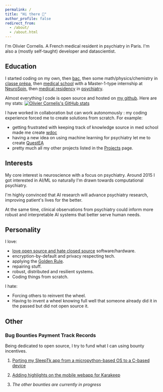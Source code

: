 ```yaml
---
permalink: /
title: "Hi there 👋"
author_profile: false
redirect_from:
  - /about/
  - /about.html
---
```



I'm Olivier Cornelis. A French medical resident in psychiatry in Paris. I'm also a (mostly self-taught) developer and datascientist.

## Education

I started coding on my own, then [bac](https://en.wikipedia.org/wiki/Baccalaur%C3%A9at), then some math/physics/chemistry in [classe prépa](https://en.wikipedia.org/wiki/Classe_pr%C3%A9paratoire_aux_grandes_%C3%A9coles), then [medical school](https://en.wikipedia.org/wiki/Paris_Cit%C3%A9_University) with a Master-1-type internship at [NeuroSpin](https://fr.wikipedia.org/wiki/NeuroSpin), then [medical residency](https://en.wikipedia.org/wiki/Medical_education_in_France#Third_cycle_of_the_medical_studies) in [psychiatry](https://fr.wikipedia.org/wiki/Psychiatrie_en_France).

Almost everything I code is open source and hosted on [my github](https://github.com/thiswillbeyourgithub/). Here are my stats:
[![Olivier Cornelis's GitHub stats](https://github-readme-stats.vercel.app/api?username=thiswillbeyourgithub&show_icons=true&theme=transparent)](https://github.com/thiswillbeyourgithub/github-readme-stats)

I have worked in collaboration but can work autonomously : my coding experience forced me to create solutions from scratch. For example:
- getting frustrated with keeping track of knowledge source in med school made me create [wdoc](https://github.com/thiswillbeyourgithub/wdoc/)
- having a new idea on using machine learning for psychiatry let me to create [QuestEA](https://github.com/thiswillbeyourgithub/QuestEA)
- pretty much all my other projects listed in the [Projects](./projects) page.


## Interests
My core interest is neuroscience with a focus on psychiatry. Around 2015 I got interested in AI/ML so naturally I'm drawn towards computational psychiatry.

I'm highly convinced that AI research will advance psychiatry research, improving patient's lives for the better.

At the same time, clinical observations from psychiatry could inform more robust and interpretable AI systems that better serve human needs.

## Personality


I love:
- [love open source and hate closed source](https://en.wikipedia.org/wiki/Comparison_of_open-source_and_closed-source_software) software/hardware.
- encryption-by-default and privacy respecting tech.
- applying the [Golden Rule](https://en.wikipedia.org/wiki/Golden_Rule).
- repairing stuff.
- robust, distributed and resilient systems.
- Coding things from scratch.

I hate:
- Forcing others to reinvent the wheel.
- Having to invent a wheel knowing full well that someone already did it in the passed but did not open source it.




## Other

### Bug Bounties Payment Track Records

Being dedicated to open source, I try to fund what I can using bounty incentives.

1. [Porting my SleepTk app from a micropython-based OS to a C-based device](https://github.com/thiswillbeyourgithub/SleepTk_pinetime_sleep_tracker/issues/13)
2. [Adding highlights on the mobile webapp for Karakeep](https://github.com/karakeep-app/karakeep/issues/1220)

3. *The other bounties are currently in progress*

